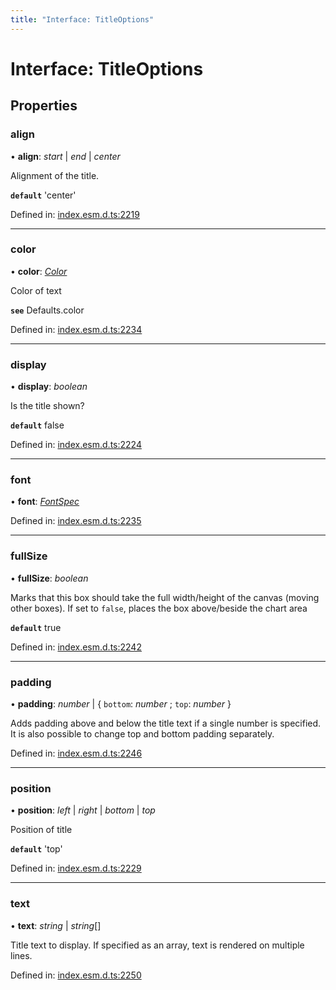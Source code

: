 ```yaml
---
title: "Interface: TitleOptions"
---
```


# Interface: TitleOptions

## Properties

### align

• **align**: *start* \| *end* \| *center*

Alignment of the title.

**`default`** 'center'

Defined in: [index.esm.d.ts:2219](https://github.com/chartjs/Chart.js/blob/b319f2cf/types/index.esm.d.ts#L2219)

___

### color

• **color**: [*Color*](../README.md#color)

Color of text

**`see`** Defaults.color

Defined in: [index.esm.d.ts:2234](https://github.com/chartjs/Chart.js/blob/b319f2cf/types/index.esm.d.ts#L2234)

___

### display

• **display**: *boolean*

Is the title shown?

**`default`** false

Defined in: [index.esm.d.ts:2224](https://github.com/chartjs/Chart.js/blob/b319f2cf/types/index.esm.d.ts#L2224)

___

### font

• **font**: [*FontSpec*](fontspec.md)

Defined in: [index.esm.d.ts:2235](https://github.com/chartjs/Chart.js/blob/b319f2cf/types/index.esm.d.ts#L2235)

___

### fullSize

• **fullSize**: *boolean*

Marks that this box should take the full width/height of the canvas (moving other boxes). If set to `false`, places the box above/beside the
chart area

**`default`** true

Defined in: [index.esm.d.ts:2242](https://github.com/chartjs/Chart.js/blob/b319f2cf/types/index.esm.d.ts#L2242)

___

### padding

• **padding**: *number* \| { `bottom`: *number* ; `top`: *number*  }

  Adds padding above and below the title text if a single number is specified. It is also possible to change top and bottom padding separately.

Defined in: [index.esm.d.ts:2246](https://github.com/chartjs/Chart.js/blob/b319f2cf/types/index.esm.d.ts#L2246)

___

### position

• **position**: *left* \| *right* \| *bottom* \| *top*

Position of title

**`default`** 'top'

Defined in: [index.esm.d.ts:2229](https://github.com/chartjs/Chart.js/blob/b319f2cf/types/index.esm.d.ts#L2229)

___

### text

• **text**: *string* \| *string*[]

  Title text to display. If specified as an array, text is rendered on multiple lines.

Defined in: [index.esm.d.ts:2250](https://github.com/chartjs/Chart.js/blob/b319f2cf/types/index.esm.d.ts#L2250)
